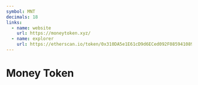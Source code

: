 ```yaml
---
symbol: MNT
decimals: 18
links:
  - name: website
    url: https://moneytoken.xyz/
  - name: explorer
    url: https://etherscan.io/token/0x310DA5e1E61cD9d6ECed092F085941089267E71E
---
```


# Money Token
